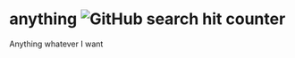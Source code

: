 # anything ![GitHub search hit counter](https://img.shields.io/github/search/DonggeunKwon/anything/hit?color=s&label=hits)
Anything whatever I want
